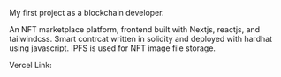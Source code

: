 My first project as a blockchain developer.

An NFT marketplace platform, frontend built with Nextjs, reactjs, and tailwindcss. Smart contrcat written in solidity and deployed with hardhat using javascript. IPFS is used for NFT image file storage.

Vercel Link:
